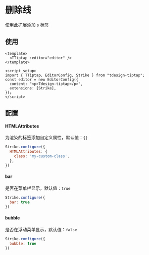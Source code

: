 # 删除线

使用此扩展添加 `s` 标签

## 使用

``` vue
<template>
  <TTiptap :editor="editor" />
</template>

<script setup>
import { TTiptap, EditorConfig, Strike } from "tdesign-tiptap";
const editor = new EditorConfig({
  content: "<p>Tdesign-tiptap</p>",
  extensions: [Strike],
});
</script>
```

## 配置

#### HTMLAttributes

为渲染的标签添加自定义属性，默认值：`{}`

```js
Strike.configure({
  HTMLAttributes: {
    class: 'my-custom-class',
  },
})
```

#### bar

是否在菜单栏显示，默认值：`true`

```js
Strike.configure({
  bar: true
})
```

#### bubble

是否在浮动菜单显示，默认值：`false`

```js
Strike.configure({
  bubble: true
})
```
